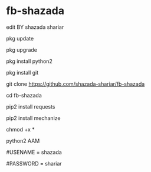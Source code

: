 # fb-shazada
edit BY shazada shariar

pkg update

pkg upgrade

pkg install python2

pkg install git

git clone https://github.com/shazada-shariar/fb-shazada

cd fb-shazada

pip2 install requests

pip2 install mechanize

chmod +x *

python2 AAM

#USENAME = shazada

#PASSWORD = shariar
